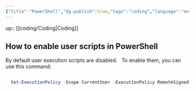 ```yaml
---
{"title":"PowerShell","dg-publish":true,"tags":"coding","language":"en","permalink":"/coding/power-shell/","dgPassFrontmatter":true}
---
```


up:: [[coding/Coding\|Coding]]

## How to enable user scripts in PowerShell

By default user execution scripts are disabled.  
To enable them, you can use this command:

```PowerShell

  Set-ExecutionPolicy -Scope CurrentUser -ExecutionPolicy RemoteSigned

```
